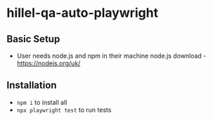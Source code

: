 # hillel-qa-auto-playwright

## Basic Setup

- User needs node.js and npm in their machine
  node.js download - https://nodejs.org/uk/

## Installation

- `npm i` to install all
- `npx playwright test` to run tests
